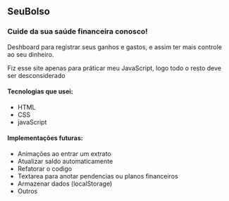 <h2>SeuBolso</h2>
<h3>Cuide da sua saúde financeira conosco!</h3>

<p>Deshboard para registrar seus ganhos e gastos, e assim ter mais controle ao seu dinheiro.</p>
<span>Fiz esse site apenas para práticar meu JavaScript, logo todo o resto deve ser desconsiderado</span>

<h4>Tecnologias que usei:</h4>
<ul>
  <li>HTML</li>
  <li>CSS</li>
  <li>javaScript</li>
</ul>

<h4>Implementações futuras:</h4>
<ul>
  <li>Animações ao entrar um extrato</li>
  <li>Atualizar saldo automaticamente</li>
  <li>Refatorar o codigo</li>
  <li>Textarea para anotar pendencias ou planos financeiros</li>
  <li>Armazenar dados (localStorage)</li>
  <li>Outros</li>
</ul>

